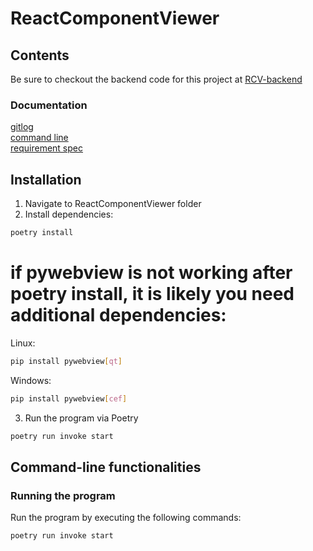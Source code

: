 # ReactComponentViewer

## Contents

Be sure to checkout the backend code for this project at [RCV-backend](https://github.com/ni-eminen/RCV-backend)

### Documentation</br>

[gitlog](https://github.com/ni-eminen/ReactComponentViewer/blob/main/documentation/gitlog.txt)</br>
[command line](https://github.com/ni-eminen/ReactComponentViewer/blob/main/documentation/komentorivi.txt)</br>
[requirement spec](https://github.com/ni-eminen/ReactComponentViewer/blob/main/documentation/vaatimusmaarittely.md)</br>

## Installation

1.  Navigate to ReactComponentViewer folder
2.  Install dependencies:

```bash
poetry install
```
# if pywebview is not working after poetry install, it is likely you need additional dependencies:

Linux:
```bash
pip install pywebview[qt]
```

Windows:
```bash
pip install pywebview[cef]
```

3.  Run the program via Poetry

```bash
poetry run invoke start
```

## Command-line functionalities

### Running the program

Run the program by executing the following commands:

```bash
poetry run invoke start
```
